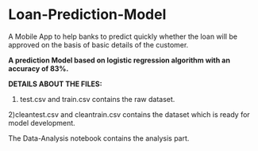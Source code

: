 # Loan-Prediction-Model
A Mobile App to help banks to predict quickly whether the loan will be  approved on the basis of basic details of the customer.

<b>A prediction Model based on logistic regression algorithm with an accuracy of 83%.</b>

<b> DETAILS ABOUT THE FILES:</b>

1) test.csv and train.csv contains the raw dataset.

2)cleantest.csv and cleantrain.csv contains the dataset which is ready for model development.

   The Data-Analysis notebook contains the analysis part.
